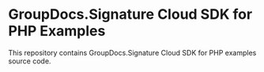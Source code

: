 # GroupDocs.Signature Cloud SDK for PHP Examples
This repository contains GroupDocs.Signature Cloud SDK for PHP examples source code.